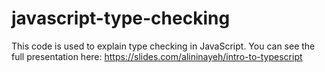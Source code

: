 # javascript-type-checking
This code is used to explain type checking in JavaScript. You can see the full presentation here: https://slides.com/alininayeh/intro-to-typescript
